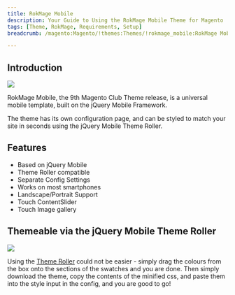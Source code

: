 ```yaml
---
title: RokMage Mobile
description: Your Guide to Using the RokMage Mobile Theme for Magento
tags: [Theme, RokMage, Requirements, Setup]
breadcrumb: /magento:Magento/!themes:Themes/!rokmage_mobile:RokMage Mobile

---
```


Introduction
-----

![][theme]

RokMage Mobile, the 9th Magento Club Theme release, is a universal mobile template, built on the jQuery Mobile Framework.

The theme has its own configuration page, and can be styled to match your site in seconds using the jQuery Mobile Theme Roller. 

Features
-----

* Based on jQuery Mobile
* Theme Roller compatible
* Separate Config Settings
* Works on most smartphones
* Landscape/Portrait Support
* Touch ContentSlider
* Touch Image gallery

Themeable via the jQuery Mobile Theme Roller
-----

![][roller]

Using the [Theme Roller][themeroller] could not be easier - simply drag the colours from the box onto the sections of the swatches and you are done. Then simply download the theme, copy the contents of the minified css, and paste them into the style input in the config, and you are good to go!

[theme]: assets/rokmage_mobile.jpeg
[rokmagelayout]: assets/RokMageLayout.jpg
[roller]: assets/roller.jpg
[download]: http://www.rockettheme.com/magento/themes/rokmagemobile/modal/downloads
[filezilla]: https://filezilla-project.org/download.php
[themeroller]: http://themeroller.jquerymobile.com/?ver=1.1.2